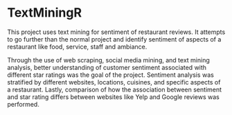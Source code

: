 # TextMiningR
This project uses text mining for sentiment of restaurant reviews. 
It attempts to go further than the normal project and identify sentiment of aspects of a restaurant like food, 
service, staff and ambiance. 

Through the use of web scraping, social media mining, and text mining analysis, better understanding of customer sentiment 
associated with different star ratings was the goal of the project. Sentiment analysis was stratified by different websites, 
locations, cuisines, and specific aspects of a restaurant. Lastly, comparison of how the association between sentiment and star rating
differs between websites like Yelp and Google reviews was performed.
